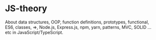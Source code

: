 # JS-theory
About data structures, OOP, function definitions, prototypes, functional, ES6, classes, =>, Node.js, Express.js, npm, yarn, patterns, MVC, SOLID ... etc in JavaScript/TypeScript.
